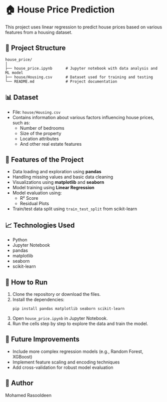 # 🏠 House Price Prediction

This project uses linear regression to predict house prices based on various features from a housing dataset.

## 📁 Project Structure

```
house_price/
│
├── house_price.ipynb      # Jupyter notebook with data analysis and ML model
├── house/Housing.csv      # Dataset used for training and testing
└── README.md              # Project documentation
```

## 📊 Dataset

- File: `house/Housing.csv`
- Contains information about various factors influencing house prices, such as:
  - Number of bedrooms
  - Size of the property
  - Location attributes
  - And other real estate features

## 🧪 Features of the Project

- Data loading and exploration using **pandas**
- Handling missing values and basic data cleaning
- Visualizations using **matplotlib** and **seaborn**
- Model training using **Linear Regression**
- Model evaluation using:
  - R² Score
  - Residual Plots
- Train/test data split using `train_test_split` from scikit-learn

## 📈 Technologies Used

- Python
- Jupyter Notebook
- pandas
- matplotlib
- seaborn
- scikit-learn

## 🚀 How to Run

1. Clone the repository or download the files.
2. Install the dependencies:
   ```bash
   pip install pandas matplotlib seaborn scikit-learn
   ```
3. Open `house_price.ipynb` in Jupyter Notebook.
4. Run the cells step by step to explore the data and train the model.

## 📌 Future Improvements

- Include more complex regression models (e.g., Random Forest, XGBoost)
- Implement feature scaling and encoding techniques
- Add cross-validation for robust model evaluation

## 🧠 Author

Mohamed Rasooldeen
